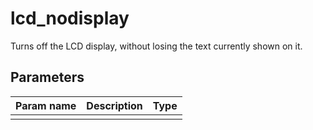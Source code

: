 lcd_nodisplay
===========

Turns off the LCD display, without losing the text currently shown on it.

Parameters
----------

| Param name | Description | Type     |
 ------------|-------------|----------
||||